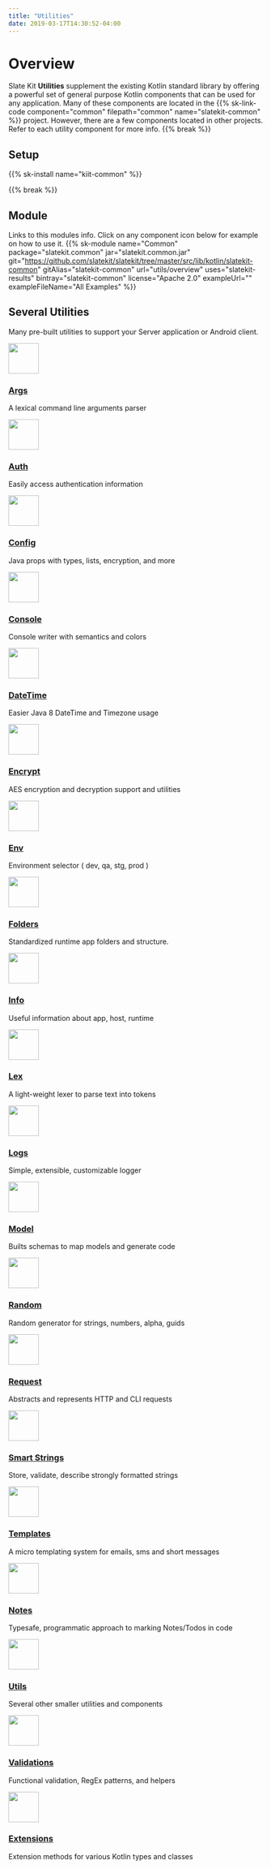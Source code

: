 ```yaml
---
title: "Utilities"
date: 2019-03-17T14:30:52-04:00
---
```

# Overview
Slate Kit <strong>Utilities</strong> supplement the existing Kotlin standard library by offering a powerful set of general purpose Kotlin components that can be used for any application. Many of these components are located in the {{% sk-link-code component="common" filepath="common" name="slatekit-common" %}} project. However, there are a few components located in other projects. Refer to each utility component for more info.
{{% break %}}

## Setup

{{% sk-install name="kiit-common" %}}

{{% break %}}

## Module
Links to this modules info. Click on any component icon below for example on how to use it.
{{% sk-module 
    name="Common"
    package="slatekit.common"
    jar="slatekit.common.jar"
    git="https://github.com/slatekit/slatekit/tree/master/src/lib/kotlin/slatekit-common"
    gitAlias="slatekit-common"
    url="utils/overview"
    uses="slatekit-results"
    bintray="slatekit-common"
    license="Apache 2.0"
    exampleUrl=""
    exampleFileName="All Examples"
%}}


<section id="services" class="integration">
  <div class="container">
    <div class="heading text-center wow fadeInUp">
        <h2>Several Utilities</h2>
        <p>Many pre-built utilities to support your Server application or Android client.</p>
    </div>
    <div class="row text-center">
      <div class="col-md-4 wow fadeInUp">
        <div class="box text-center">
          <a href="utils/args"><img src="assets/media/img/white/gears.png" width="60" alt=""></a>         
          <a href="utils/args"><h3>Args</h3></a>
          <p>A lexical command line arguments parser</p>
        </div>
      </div>
      <div class="col-md-4 wow fadeInUp">
        <div class="box text-center">
            <a href="utils/auth"><img src="assets/media/img/white/male.png" width="60px" alt=""></a>            
            <a href="utils/auth"><h3>Auth</h3></a>
            <p>Easily access authentication information</p>
        </div>
      </div>
      <div class="col-md-4 wow fadeInUp">
        <div class="box text-center">
          <a href="utils/config"><img src="assets/media/img/white/settings.png" width="60px" alt=""></a>          
          <a href="utils/config"><h3>Config</h3></a>
          <p>Java props with types, lists, encryption, and more</p>
        </div>
      </div>
      <div class="col-md-4 wow fadeInUp">
        <div class="box text-center">
          <a href="utils/console"><img src="assets/media/img/white/console.png" width="60" alt=""></a>          
          <a href="utils/console"><h3>Console</h3></a>
          <p>Console writer with semantics and colors</p>
        </div>
      </div>
      <div class="col-md-4 wow fadeInUp">
        <div class="box text-center">
          <a href="utils/datetime"><img src="assets/media/img/white/calendar.PNG" width="60" alt=""></a>            
          <a href="utils/datetime"><h3>DateTime</h3></a>
          <p>Easier Java 8 DateTime and Timezone usage</p>
        </div>
      </div>
      <div class="col-md-4 wow fadeInUp">
        <div class="box text-center">
          <a href="utils/encrypt"><img src="assets/media/img/white/lock.png" width="60" alt=""></a>         
          <a href="utils/encrypt"><h3>Encrypt</h3></a>
          <p>AES encryption and decryption support and utilities</p>
        </div>
      </div> 
      <div class="col-md-4 wow fadeInUp">
        <div class="box text-center">
          <a href="utils/env"><img src="assets/media/img/white/nodes.png" width="60" alt=""></a>            
          <a href="utils/env"><h3>Env</h3></a>
          <p>Environment selector ( dev, qa, stg, prod )</p>
        </div>
      </div>
      <div class="col-md-4 wow fadeInUp">
        <div class="box text-center">
          <a href="utils/folders"><img src="assets/media/img/white/folders.png" width="60" alt=""></a>          
          <a href="utils/folders"><h3>Folders</h3></a>
          <p>Standardized runtime app folders and structure.</p>
        </div>
      </div> 
      <div class="col-md-4 wow fadeInUp">
        <div class="box text-center">
          <a href="utils/info"><img src="assets/media/img/white/info.png" width="60" alt=""></a>            
          <a href="utils/info"><h3>Info</h3></a>
          <p>Useful information about app, host, runtime</p>
        </div>
      </div>
      <div class="col-md-4 wow fadeInUp">
        <div class="box text-center">
          <a href="utils/lex"><img src="assets/media/img/white/document.png" width="60" alt=""></a>         
          <a href="utils/lex"><h3>Lex</h3></a>
          <p>A light-weight lexer to parse text into tokens</p>
        </div>
      </div> 
      <div class="col-md-4 wow fadeInUp">
        <div class="box text-center">
          <a href="utils/logger"><img src="assets/media/img/white/error.png" width="60" alt=""></a>         
          <a href="utils/logger"><h3>Logs</h3></a>
          <p>Simple, extensible, customizable logger</p>
        </div>
      </div>
      <div class="col-md-4 wow fadeInUp">
        <div class="box text-center">
          <a href="utils/model"><img src="assets/media/img/white/prototype.png" width="60" alt=""></a>          
          <a href="utils/model"><h3>Model</h3></a>
          <p>Builts schemas to map models and generate code</p>
        </div>
      </div>
      <div class="col-md-4 wow fadeInUp">
        <div class="box text-center">
          <a href="utils/random"><img src="assets/media/img/white/question.png" width="60" alt=""></a>          
          <a href="utils/random"><h3>Random</h3></a>
          <p>Random generator for strings, numbers, alpha, guids</p>
        </div>
      </div>
      <div class="col-md-4 wow fadeInUp">
        <div class="box text-center">
          <a href="utils/request"><img src="assets/media/img/white/request.png" width="60" alt=""></a>          
          <a href="utils/request"><h3>Request</h3></a>
          <p>Abstracts and represents HTTP and CLI requests</p> 
        </div>
      </div>
      <div class="col-md-4 wow fadeInUp">
        <div class="box text-center">
          <a href="utils/smartstrings"><img src="assets/media/img/white/print.png" width="60" alt=""></a>     
          <a href="utils/smartstrings"><h3>Smart Strings</h3></a>
          <p>Store, validate, describe strongly formatted strings</p>
        </div>
      </div>
      <div class="col-md-4 wow fadeInUp">
        <div class="box text-center">
          <a href="utils/templates"><img src="assets/media/img/white/share.png" width="60" alt=""></a>          
          <a href="utils/templates"><h3>Templates</h3></a>
          <p>A micro templating system for emails, sms and short messages</p>
        </div>
      </div>
      <div class="col-md-4 wow fadeInUp">
        <div class="box text-center">
          <a href="utils/todo"><img src="assets/media/img/white/notes.png" width="60" alt=""></a>           
          <a href="utils/todo"><h3>Notes</h3></a>
          <p>Typesafe, programmatic approach to marking Notes/Todos in code</p>
        </div>
      </div>
      <div class="col-md-4 wow fadeInUp">
        <div class="box text-center">
          <a href="utils/utils"><img src="assets/media/img/white/settings2.png" width="60" alt=""></a>          
          <a href="utils/utils"><h3>Utils</h3></a>
          <p>Several other smaller utilities and components</p>
        </div>
      </div>
      <div class="col-md-4 wow fadeInUp">
        <div class="box text-center">
          <a href="utils/validations"><img src="assets/media/img/white/checklist.png" width="60" alt=""></a>            
          <a href="utils/validations"><h3>Validations</h3></a>
          <p>Functional validation, RegEx patterns, and helpers</p>
        </div>
      </div>
      <div class="col-md-4 wow fadeInUp">
        <div class="box text-center">
          <a href="utils/extensions"><img src="assets/media/img/white/gears.png" width="60" alt=""></a>         
          <a href="utils/extensions"><h3>Extensions</h3></a>
          <p>Extension methods for various Kotlin types and classes</p>
        </div>
      </div>
    </div>
  </div>
</section>

